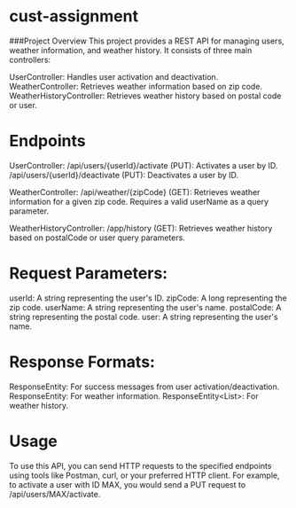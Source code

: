 # cust-assignment

###Project Overview
This project provides a REST API for managing users, weather information, and weather history. It consists of three main controllers:

UserController: Handles user activation and deactivation.
WeatherController: Retrieves weather information based on zip code.
WeatherHistoryController: Retrieves weather history based on postal code or user.

# Endpoints

UserController:
	/api/users/{userId}/activate (PUT): Activates a user by ID.
	/api/users/{userId}/deactivate (PUT): Deactivates a user by ID.
	
WeatherController: 
	/api/weather/{zipCode} (GET): Retrieves weather information for a given zip code. Requires a valid userName as a query parameter.
	
WeatherHistoryController: 
	/app/history (GET): Retrieves weather history based on postalCode or user query parameters.

# Request Parameters:

userId: A string representing the user's ID.
zipCode: A long representing the zip code.
userName: A string representing the user's name.
postalCode: A string representing the postal code.
user: A string representing the user's name.

# Response Formats:

ResponseEntity<String>: For success messages from user activation/deactivation.
ResponseEntity<WeatherInfo>: For weather information.
ResponseEntity<List<Weather>>: For weather history.

# Usage
To use this API, you can send HTTP requests to the specified endpoints using tools like Postman, curl, or your preferred HTTP client. For example, to activate a user with ID MAX, you would send a PUT request to /api/users/MAX/activate.
